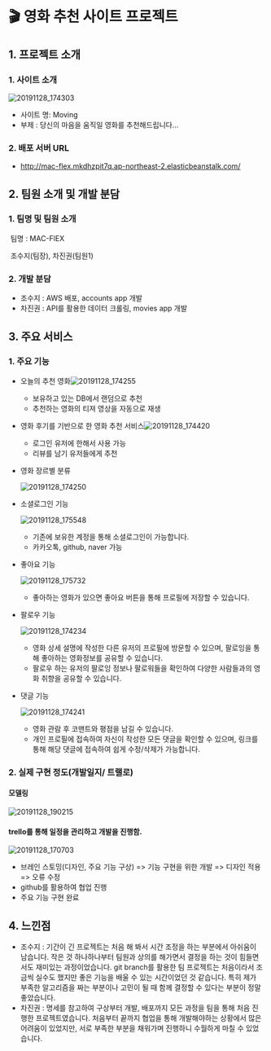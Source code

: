 # :clapper: 영화 추천 사이트 프로젝트

## 1. 프로젝트 소개

### 1. 사이트 소개

![20191128_174303](https://user-images.githubusercontent.com/52685241/69791279-8396f180-1207-11ea-81be-e3496240d43b.png)

- 사이트 명: Moving
- 부제 : 당신의 마음을 움직일 영화를 추천해드립니다...



### 2. 배포 서버 URL

-  http://mac-flex.mkdhzpit7q.ap-northeast-2.elasticbeanstalk.com/ 



## 2. 팀원 소개 및 개발 분담

### 1. 팀명 및 팀원 소개

​	팀명 : MAC-FlEX

​	조수지(팀장), 차진권(팀원1)



### 2. 개발 분담

- 조수지 : AWS 배포, accounts app 개발
- 차진권 : API를 활용한 데이터 크롤링, movies app 개발



## 3. 주요 서비스

### 1. 주요 기능

- 오늘의 추천 영화![20191128_174255](https://user-images.githubusercontent.com/52685241/69791397-ca84e700-1207-11ea-9c73-b64043a4a7b9.png)
  - 보유하고 있는 DB에서 랜덤으로 추천
  - 추천하는 영화의 티져 영상을 자동으로 재생

- 영화 후기를 기반으로 한 영화 추천 서비스![20191128_174420](C:\Users\student\Desktop\20191128_174420.png)

  - 로그인 유저에 한해서 사용 가능
  - 리뷰를 남기 유저들에게 추천 

- 영화 장르별 분류

  ![20191128_174250](https://user-images.githubusercontent.com/52685241/69791455-ec7e6980-1207-11ea-8e23-60b2e39e2c75.png)

- 소셜로그인 기능

  ![20191128_175548](https://user-images.githubusercontent.com/52685241/69791676-5c8cef80-1208-11ea-9449-4d4d5df49a0e.png)

  - 기존에 보유한 계정을 통해 소셜로그인이 가능합니다.
  - 카카오톡, github, naver 가능

- 좋아요 기능

  ![20191128_175732](https://user-images.githubusercontent.com/52685241/69791808-9eb63100-1208-11ea-9e1a-3138a9ea4093.png)

  - 좋아하는 영화가 있으면 좋아요 버튼을 통해 프로필에 저장할 수 있습니다.

- 팔로우 기능

  ![20191128_174234](https://user-images.githubusercontent.com/52685241/69791554-15066380-1208-11ea-9112-08d3ed3a098a.png)

  - 영화 상세 설명에 작성한 다른 유저의 프로필에 방문할 수 있으며, 팔로잉을 통해 좋아하는 영화정보를 공유할 수 있습니다.
  - 팔로우 하는 유저의 팔로잉 정보나 팔로워들을 확인하여 다양한 사람들과의 영화 취향을 공유할 수 있습니다.

- 댓글 기능

  ![20191128_174241](https://user-images.githubusercontent.com/52685241/69791572-20598f00-1208-11ea-9572-94e9b75ac6d7.png)

  - 영화 관람 후 코맨트와 평점을 남길 수 있습니다.
  - 개인 프로필에 접속하여 자신이 작성한 모든 댓글을 확인할 수 있으며, 링크를 통해 해당 댓글에 접속하여 쉽게 수정/삭제가 가능합니다.



### 2. 실제 구현 정도(개발일지/ 트랠로)

#### 모델링

![20191128_190215](https://user-images.githubusercontent.com/52685241/69796692-c958b780-1211-11ea-8407-1b5e267c8ed2.png)



#### trello를 통해 일정을 관리하고 개발을 진행함.

![20191128_170703](https://user-images.githubusercontent.com/52685241/69791251-77129900-1207-11ea-8def-b0d57828d5cf.png)

- 브레인 스토밍(디자인, 주요 기능 구상) => 기능 구현을 위한 개발 => 디자인 적용 => 오류 수정
-  github를 활용하여 협업 진행
- 주요 기능 구현 완료



## 4. 느낀점

- 조수지 :  기간이 긴 프로젝트는 처음 해 봐서 시간 조정을 하는 부분에서 아쉬움이 남습니다. 작은 것 하나하나부터 팀원과 상의를 해가면서 결정을 하는 것이 힘들면서도 재미있는 과정이었습니다. git branch를 활용한 팀 프로젝트는 처음이라서 조금씩 실수도 했지만 좋은 기능을 배울 수 있는 시간이었던 것 같습니다. 특히 제가 부족한 알고리즘을 짜는 부분이나 고민이 될 때 함께 결정할 수 있다는 부분이 정말 좋았습니다. 
- 차진권 :  명세를 참고하여 구상부터 개발, 배포까지 모든 과정을 팀을 통해 처음 진행한 프로젝트였습니다. 처음부터 끝까지 협업을 통해 개발해야하는 상황에서 많은 어려움이 있었지만, 서로 부족한 부분을 채워가며 진행하니 수월하게 마칠 수 있었습니다.